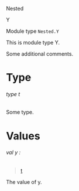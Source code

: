 Nested

Y

Module type `Nested.Y`

This is module type Y.

Some additional comments.

# Type

<a id="type-t"></a>

###### type t

Some type.

# Values

<a id="val-y"></a>

###### val y :

> [t](#type-t)

The value of y.
